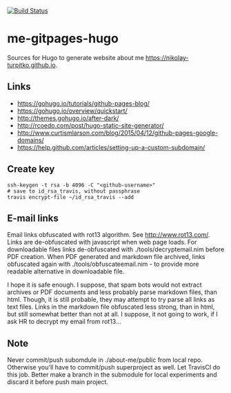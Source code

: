 [![Build Status](https://travis-ci.org/nikolay-turpitko/me-gitpages-hugo.svg?branch=master)](https://travis-ci.org/nikolay-turpitko/me-gitpages-hugo)

# me-gitpages-hugo

Sources for Hugo to generate website about me https://nikolay-turpitko.github.io.

## Links

- https://gohugo.io/tutorials/github-pages-blog/
- https://gohugo.io/overview/quickstart/
- http://themes.gohugo.io/after-dark/
- http://rcoedo.com/post/hugo-static-site-generator/
- http://www.curtismlarson.com/blog/2015/04/12/github-pages-google-domains/
- https://help.github.com/articles/setting-up-a-custom-subdomain/

## Create key

```
ssh-keygen -t rsa -b 4096 -C "<github-username>"
# save to id_rsa_travis, without passphrase
travis encrypt-file ~/id_rsa_travis --add
```

## E-mail links

Email links obfuscated with rot13 algorithm. See http://www.rot13.com/.
Links are de-obfuscated with javascript when web page loads.
For downloadable files links de-obfuscated with ./tools/decryptemail.nim
before PDF creation. When PDF generated and markdown file archived, links
obfuscated again with ./tools/obfuscateemail.nim - to provide more readable
alternative in downloadable file.

I hope it is safe enough. I suppose, that spam bots would not extract archives
or PDF documents and less probably parse markdown files, than html. Though, it
is still probable, they may attempt to try parse all links as text files. Links
in the markdown file obfuscated less strong, than in html, but still somewhat
better than not at all. I suppose, it not going to work, if I ask HR to decrypt
my email from rot13...

## Note

Never commit/push subomdule in ./about-me/public from local repo.
Otherwise you'll have to commit/push superproject as well. Let TravisCI do this
job. Better make a branch in the submodule for local experiments and discard it
before push main project.

